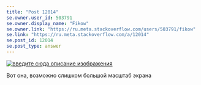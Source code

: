 ```yaml
---
title: "Post 12014"
se.owner.user_id: 503791
se.owner.display_name: "Fikow"
se.owner.link: "https://ru.meta.stackoverflow.com/users/503791/fikow"
se.link: "https://ru.meta.stackoverflow.com/a/12014"
se.post_id: 12014
se.post_type: answer
---
```

<p><a href="https://i.stack.imgur.com/MTrSo.png" rel="nofollow noreferrer"><img src="https://i.stack.imgur.com/MTrSo.png" alt="введите сюда описание изображения" /></a></p>
<p>Вот она, возможно слишком большой масштаб экрана</p>

